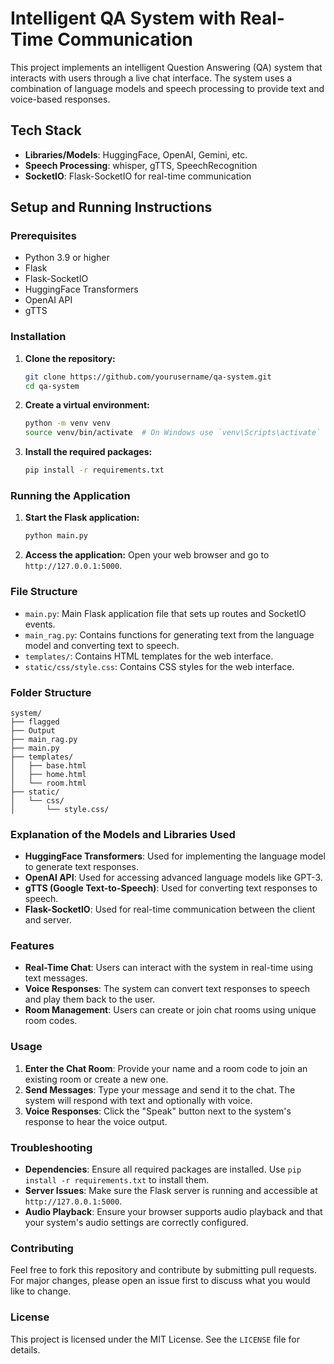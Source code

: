 # Intelligent QA System with Real-Time Communication

This project implements an intelligent Question Answering (QA) system that interacts with users through a live chat interface. The system uses a combination of language models and speech processing to provide text and voice-based responses.

## Tech Stack

- **Libraries/Models**: HuggingFace, OpenAI, Gemini, etc.
- **Speech Processing**: whisper, gTTS, SpeechRecognition
- **SocketIO**: Flask-SocketIO for real-time communication

## Setup and Running Instructions

### Prerequisites

- Python 3.9 or higher
- Flask
- Flask-SocketIO
- HuggingFace Transformers
- OpenAI API
- gTTS

### Installation

1. **Clone the repository:**
    ```bash
    git clone https://github.com/yourusername/qa-system.git
    cd qa-system
    ```

2. **Create a virtual environment:**
    ```bash
    python -m venv venv
    source venv/bin/activate  # On Windows use `venv\Scripts\activate`
    ```

3. **Install the required packages:**
    ```bash
    pip install -r requirements.txt
    ```

### Running the Application

1. **Start the Flask application:**
    ```bash
    python main.py
    ```

2. **Access the application:**
    Open your web browser and go to `http://127.0.0.1:5000`.

### File Structure

- `main.py`: Main Flask application file that sets up routes and SocketIO events.
- `main_rag.py`: Contains functions for generating text from the language model and converting text to speech.
- `templates/`: Contains HTML templates for the web interface.
- `static/css/style.css`: Contains CSS styles for the web interface.

### Folder Structure
```
system/
├── flagged
├── Output
├── main_rag.py
├── main.py
├── templates/
│   ├── base.html
│   ├── home.html
│   └── room.html
├── static/
│   └── css/
│       └── style.css/
```
### Explanation of the Models and Libraries Used

- **HuggingFace Transformers**: Used for implementing the language model to generate text responses.
- **OpenAI API**: Used for accessing advanced language models like GPT-3.
- **gTTS (Google Text-to-Speech)**: Used for converting text responses to speech.
- **Flask-SocketIO**: Used for real-time communication between the client and server.

### Features

- **Real-Time Chat**: Users can interact with the system in real-time using text messages.
- **Voice Responses**: The system can convert text responses to speech and play them back to the user.
- **Room Management**: Users can create or join chat rooms using unique room codes.

### Usage

1. **Enter the Chat Room**: Provide your name and a room code to join an existing room or create a new one.
2. **Send Messages**: Type your message and send it to the chat. The system will respond with text and optionally with voice.
3. **Voice Responses**: Click the "Speak" button next to the system's response to hear the voice output.

### Troubleshooting

- **Dependencies**: Ensure all required packages are installed. Use `pip install -r requirements.txt` to install them.
- **Server Issues**: Make sure the Flask server is running and accessible at `http://127.0.0.1:5000`.
- **Audio Playback**: Ensure your browser supports audio playback and that your system's audio settings are correctly configured.

### Contributing

Feel free to fork this repository and contribute by submitting pull requests. For major changes, please open an issue first to discuss what you would like to change.

### License

This project is licensed under the MIT License. See the `LICENSE` file for details.
